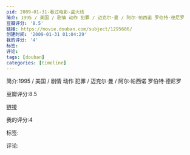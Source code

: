```yaml
---
pid: 2009-01-31-看过电影-盗火线
简介: 1995 / 美国 / 剧情 动作 犯罪 / 迈克尔·曼 / 阿尔·帕西诺 罗伯特·德尼罗
豆瓣评分: '8.5'
链接: https://movie.douban.com/subject/1295686/
创建时间: '2009-01-31 01:04:29'
我的评分: '4'
标签:
评论:
tags: [douban]
categories: [timeline]
---
```

简介:1995 / 美国 / 剧情 动作 犯罪 / 迈克尔·曼 / 阿尔·帕西诺 罗伯特·德尼罗

豆瓣评分:8.5

[链接](https://movie.douban.com/subject/1295686/)

我的评分:4

标签:

评论:

